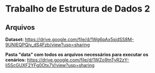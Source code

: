 # Trabalho de Estrutura de Dados 2

## Arquivos

**Dataset:** https://drive.google.com/file/d/1Wg6pAx5sjdSS8M-9UNIEQPQiy_dS4Fzb/view?usp=sharing

**Pasta "data" com todos os arquivos necessários para executar os cenários:** https://drive.google.com/file/d/1WZo9tnTyR2zY-Ii5ScGUXF2YFg0Otx7V/view?usp=sharing
